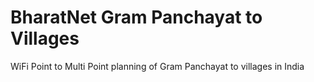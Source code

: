 # BharatNet Gram Panchayat to Villages
WiFi Point to Multi Point planning of Gram Panchayat to villages in India
